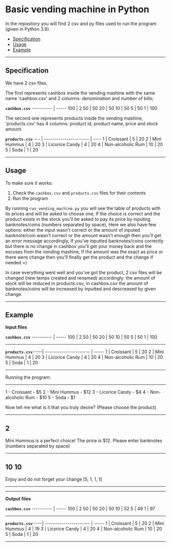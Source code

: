 # Basic vending machine in Python

In the repository you will find 2 csv and py files used to run the program (given in Python 3.8).

- [Specification](#specification)
- [Usage](#usage)
- [Example](#example)

--------------------------------------------------------------------------------

## Specification

We have 2 csv files,

The first represents cashbox inside the vending mashine with the same name 'cashbox.csv' and 2 columns: denomination and number of bills;

**`cashbox.csv`**
---------- | -----
100        | 2
50         | 50
20         | 50
10         | 50
5          | 50
1          | 100


The second one represents products inside the vending mashine, 'products.csv' has 4 columns: product id, product name, price and stock amount.

**`products.csv`**
--- | ---------------------- | ----
1   | Croissant         | 5  | 20
2   | Mini Hummus       | 4  | 20
3   | Licorice Candy    | 4  | 20
4   | Non-alcoholic Rum | 10 | 20
5   | Soda              | 1  | 20

--------------------------------------------------------------------------------

## Usage

To make sure it works:

1. Check the `cashbox.csv` and `products.csv` files for their contents
2. Run the program


By running `run_vending_machine.py` you will see the table of products with its prices and will be asked to choose one,
If the choice is correct and the product exists in the stock you'll be asked to pay its price by inputing banknotes/coins (numbers separated by space),
Here we also have few options: either the input wasn't correct or the amount of inputed banknote/coin wasn't correct or the amount wasn't enough then you'll get an error message accordingly, 
If you've inputted banknotes/coins correctly but there is no change in cashbox you'll get your money back and the excuses from the vending mashine,
If the amount was the exact as price or there were change then you'll finally get the product and the change if needed =)

In case everything went well and you've got the product, 2 csv files will be changed (new temps created and renamed) accordingly: the amount of stock will be reduced in products.csv, in cashbox.csv the amount of banknotes/coins will be increased by inputted and descreased by given change. 


--------------------------------------------------------------------------------

## Example

**Input files**

**`cashbox.csv`**
---------- | -----
100        | 2
50         | 50
20         | 50
10         | 50
5          | 50
1          | 100

--------------------------------------------------------------------

**`products.csv`**
----| ---------------------- | -----
1   | Croissant         | 5  | 20
2   | Mini Hummus       | 4  | 20
3   | Licorice Candy    | 4  | 20
4   | Non-alcoholic Rum | 10 | 20
5   | Soda              | 1  | 20

--------------------------------------------------------------------

Running the program:

----------------------------------------------
1 - Croissant - $5
2 - Mini Hummus - $12
3 - Licorice Candy - $4
4 - Non-alcoholic Rum - $10
5 - Soda - $1

Now tell me what is it that you truly desire? 
(Please choose the product)

----------------------------------------------
2
----------------------------------------------

Mini Hummus is a perfect choice! The price is $12. Please enter banknotes (numbers separated by space)

----------------------------------------------
10 10
----------------------------------------------

Enjoy and do not forget your change [5, 1, 1, 1]

----------------------------------------------


--------------------------------------------------------------------------------

**Output files**


**`cashbox.csv`**
---------- | -----
100        | 2
50         | 50
20         | 50
10         | 52
5          | 49
1          | 97

--------------------------------------------------------------------

**`products.csv`**
----| ---------------------- | -----
1   | Croissant         | 5  | 20
2   | Mini Hummus       | 4  | 19
3   | Licorice Candy    | 4  | 20
4   | Non-alcoholic Rum | 10 | 20
5   | Soda              | 1  | 20

--------------------------------------------------------------------

